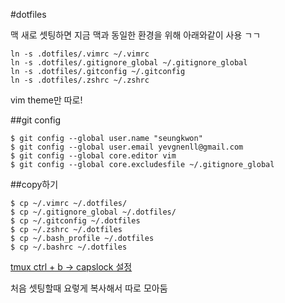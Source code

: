 #dotfiles

맥 새로 셋팅하면 지금 맥과 동일한 환경을 위해 아래와같이 사용 ㄱㄱ

```
ln -s .dotfiles/.vimrc ~/.vimrc
ln -s .dotfiles/.gitignore_global ~/.gitignore_global
ln -s .dotfiles/.gitconfig ~/.gitconfig
ln -s .dotfiles/.zshrc ~/.zshrc
```
vim theme만 따로!


##git config
```
$ git config --global user.name "seungkwon"
$ git config --global user.email yevgnenll@gmail.com 
$ git config --global core.editor vim
$ git config --global core.excludesfile ~/.gitignore_global
```

##copy하기

```
$ cp ~/.vimrc ~/.dotfiles/
$ cp ~/.gitignore_global ~/.dotfiles/
$ cp ~/.gitconfig ~/.dotfiles
$ cp ~/.zshrc ~/.dotfiles
$ cp ~/.bash_profile ~/.dotfiles
$ cp ~/.bashrc ~/.dotfiles
```

[tmux ctrl + b -> capslock 설정](https://gist.github.com/burtlo/3788048)

처음 셋팅할때 요렇게 복사해서 따로 모아둠
